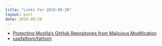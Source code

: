 ```yaml
---
title: "Links for 2018-09-20"
layout: post
date: 2018-09-20
---
```


* [Protecting Mozilla’s GitHub Repositories from Malicious Modification](https://blog.mozilla.org/security/2018/09/11/protecting-mozillas-github-repositories-from-malicious-modification/)
* [usefathom/fathom](https://github.com/usefathom/fathom)
